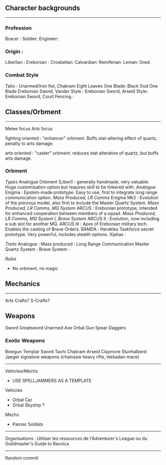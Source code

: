 ## Character backgrounds
***
### Profession
Bracer :
Soldier:
Engineer:

### Origin :
Liberlian :
Erebonian :
Crosbellan:
Calvardian:
Remiferian:
Leman:
Ored:

### Combat Style
Taito : Unarmed/Iron fist, Chakram
Eight Leaves One Blade:
Black God One Blade
Erebonian Sword, Vander Style :
Erebonian Sword, Arseid Style:
Erebonian Sword, Court Fencing :

## Classes/Orbment
***
Melee focus
Arts focus

fighting oriented : "enhancer" orbment. Buffs stat-altering effect of quartz, penalty to arts damage.

arts oriented : "caster" orbment. reduces stat alteration of quartz, but buffs arts damage.

### Orbment

*Types*
Analogue Orbment (Liberl) : generally handmade, very valuable. Huge customisation option but requires skill to be tinkered with. *Analogue*
Enigma : Epstein-made prototype. Easy to use, first to integrate long range communication option. *Mass Produced, LR Comms*
Enigma Mk2 : Evolution of the previous model, also first to include the Master Quartz System. *Mass Produced, LR Comms, MQ System*
ARCUS : Erebonian prototype, intended for enhanced cooperation between members of a squad. *Mass Produced, LR Comms, MQ System I, Brave System*
ARCUS II : Evolution, now including a sub slot for another MQ.
ARCUS III : Apex of Erebonian military tech. Enables the casting of Brave Orders.
RAMDA : Herakles Taskforce secret prototype. Very powerful, includes stealth options.
Xiphas : 

*Traits*
Analogue :
Mass produced :
Long Range Communication
Master Quartz System :
Brave System :

*Rules*
- No orbment, no magic
## Mechanics
***

Arts
Crafts?
S-Crafts?

## Weapons
Sword
Greatsword
Unarmed
Axe
Orbal Gun
Spear
Daggers

### Exotic Weapons
Bowgun
Templar Sword
Tachi
Chakram
Arseid Claymore
Stunhalberd
Jaeger signature weapons (chainsaw heavy rifle, tekkadan mace)



***

Vehicles/Mechs
- USE SPELLJAMMERS AS A TEMPLATE

Vehicles
- Orbal Car
- Orbal Skyship ?

Mechs
- Panzer Soldats

***

Organisations :
Utiliser les ressources de l'Adventurer's League ou du Guildmaster's Guide to Ravnica

---
Random commit